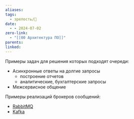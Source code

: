 ```yaml
---
aliases: 
tags:
  - зрелость/🌱
date:
  - - 2024-07-02
zero-link:
  - "[[00 Архитектура ПО]]"
parents: 
linked:
---
```

Примеры задач для решения которых подходят очереди:
- Асинхронные ответы на долгие запросы
	- построение отчетов
	- аналитические, бухгалтерские запросы
- Межсервисное общение



Примеры реализаций брокеров сообщений:
- [RabbitMQ](RabbitMQ.md)
- [Kafka](Kafka.md)